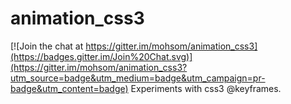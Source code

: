 # animation_css3

[![Join the chat at https://gitter.im/mohsom/animation_css3](https://badges.gitter.im/Join%20Chat.svg)](https://gitter.im/mohsom/animation_css3?utm_source=badge&utm_medium=badge&utm_campaign=pr-badge&utm_content=badge)
Experiments with css3 @keyframes.

